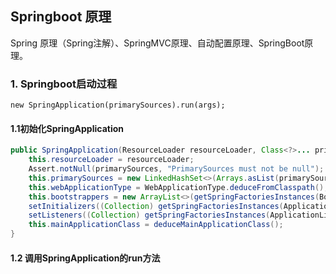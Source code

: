 ## Springboot 原理

Spring 原理（Spring注解）、SpringMVC原理、自动配置原理、SpringBoot原理。

### 1. Springboot启动过程

`new SpringApplication(primarySources).run(args);`

#### 1.1初始化SpringApplication

```java
public SpringApplication(ResourceLoader resourceLoader, Class<?>... primarySources) {
    this.resourceLoader = resourceLoader;
    Assert.notNull(primarySources, "PrimarySources must not be null");
    this.primarySources = new LinkedHashSet<>(Arrays.asList(primarySources));
    this.webApplicationType = WebApplicationType.deduceFromClasspath();
    this.bootstrappers = new ArrayList<>(getSpringFactoriesInstances(Bootstrapper.class));
    setInitializers((Collection) getSpringFactoriesInstances(ApplicationContextInitializer.class));
    setListeners((Collection) getSpringFactoriesInstances(ApplicationListener.class));
    this.mainApplicationClass = deduceMainApplicationClass();
}
```



#### 1.2 调用SpringApplication的run方法

